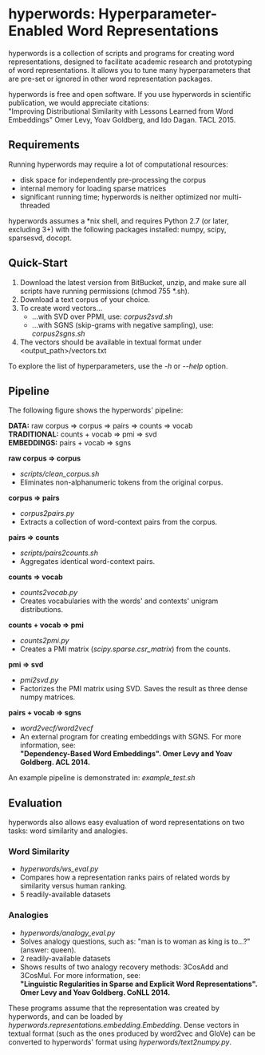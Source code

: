 # hyperwords: Hyperparameter-Enabled Word Representations 

hyperwords is a collection of scripts and programs for creating word representations, designed to facilitate academic
research and prototyping of word representations. It allows you to tune many hyperparameters that are pre-set or
ignored in other word representation packages.

hyperwords is free and open software. If you use hyperwords in scientific publication, we would appreciate citations:  
"Improving Distributional Similarity with Lessons Learned from Word Embeddings"
Omer Levy, Yoav Goldberg, and Ido Dagan. TACL 2015.


## Requirements
Running hyperwords may require a lot of computational resources:  
- disk space for independently pre-processing the corpus  
- internal memory for loading sparse matrices  
- significant running time; hyperwords is neither optimized nor multi-threaded

hyperwords assumes a *nix shell, and requires Python 2.7 (or later, excluding 3+) with the following packages installed:
numpy, scipy, sparsesvd, docopt.


## Quick-Start
1. Download the latest version from BitBucket, unzip, and make sure all scripts have running permissions (chmod 755 *.sh).
2. Download a text corpus of your choice.
3. To create word vectors...
    * ...with SVD over PPMI, use: *corpus2svd.sh*
    * ...with SGNS (skip-grams with negative sampling), use: *corpus2sgns.sh*
4. The vectors should be available in textual format under <output_path>/vectors.txt

To explore the list of hyperparameters, use the *-h* or *--help* option.


## Pipeline
The following figure shows the hyperwords' pipeline:

**DATA:**  raw corpus  =>  corpus  =>  pairs  =>  counts  =>  vocab  
**TRADITIONAL:**  counts + vocab  =>  pmi  =>  svd  
**EMBEDDINGS:**  pairs  + vocab  =>  sgns  

**raw corpus  =>  corpus**  
- *scripts/clean_corpus.sh*
- Eliminates non-alphanumeric tokens from the original corpus.

**corpus  =>  pairs**  
- *corpus2pairs.py*  
- Extracts a collection of word-context pairs from the corpus.

**pairs  =>  counts**  
- *scripts/pairs2counts.sh*
- Aggregates identical word-context pairs.

**counts  =>  vocab**  
- *counts2vocab.py*  
- Creates vocabularies with the words' and contexts' unigram distributions.

**counts + vocab  =>  pmi**  
- *counts2pmi.py*  
- Creates a PMI matrix (*scipy.sparse.csr_matrix*) from the counts.

**pmi  =>  svd**  
- *pmi2svd.py*  
- Factorizes the PMI matrix using SVD. Saves the result as three dense numpy matrices.

**pairs  + vocab  =>  sgns**  
- *word2vecf/word2vecf*
- An external program for creating embeddings with SGNS. For more information, see:  
**"Dependency-Based Word Embeddings". Omer Levy and Yoav Goldberg. ACL 2014.**

An example pipeline is demonstrated in: *example_test.sh*


## Evaluation
hyperwords also allows easy evaluation of word representations on two tasks: word similarity and analogies.

### Word Similarity
- *hyperwords/ws_eval.py*
- Compares how a representation ranks pairs of related words by similarity versus human ranking.  
- 5 readily-available datasets

### Analogies
- *hyperwords/analogy_eval.py*
- Solves analogy questions, such as: "man is to woman as king is to...?" (answer: queen).  
- 2 readily-available datasets  
- Shows results of two analogy recovery methods: 3CosAdd and 3CosMul. For more information, see:  
**"Linguistic Regularities in Sparse and Explicit Word Representations". Omer Levy and Yoav Goldberg. CoNLL 2014.**

These programs assume that the representation was created by hyperwords, and can be loaded by
*hyperwords.representations.embedding.Embedding*. Dense vectors in textual format (such as the ones produced by word2vec
and GloVe) can be converted to hyperwords' format using *hyperwords/text2numpy.py*.
